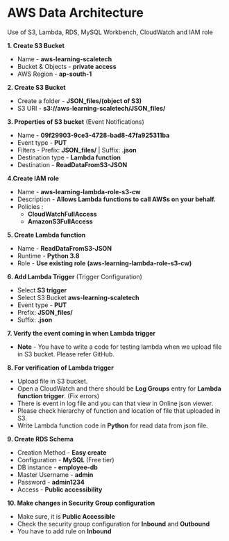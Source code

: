 
# AWS Data Architecture

Use of S3, Lambda, RDS, MySQL Workbench, CloudWatch and IAM role

**1. Create S3 Bucket**

- Name - **aws-learning-scaletech**  
- Bucket & Objects - **private access**  
- AWS Region - **ap-south-1**  

**2. Create S3 Bucket**  
- Create a folder - **JSON_files/(object of S3)**  
- S3 URI - **s3://aws-learning-scaletech/JSON_files/**  

**3. Properties of S3 bucket** (Event Notifications)
- Name - **09f29903-9ce3-4728-bad8-47fa925311ba**  
- Event type - **PUT**  
- Filters - Prefix: **JSON_files/** | Suffix: **.json**  
- Destination type - **Lambda function**  
- Destination - **ReadDataFromS3-JSON**

**4.Create IAM role**  
- Name - **aws-learning-lambda-role-s3-cw**  
- Description - **Allows Lambda functions to call AWSs on your behalf.**   
- Policies :  
    - **CloudWatchFullAccess** 
    - **AmazonS3FullAccess**

**5. Create Lambda function**  
- Name - **ReadDataFromS3-JSON**  
- Runtime - **Python 3.8**  
- Role - **Use existing role** **(aws-learning-lambda-role-s3-cw)**

**6. Add Lambda Trigger** (Trigger Configuration)
- Select **S3 trigger**  
- Select S3 Bucket **aws-learning-scaletech**  
- Event type - **PUT**  
- Prefix: **JSON_files/**  
- Suffix: **.json**  

**7. Verify the event coming in when Lambda trigger**  
- **Note** - You have to write a code for testing lambda when we upload file in S3 bucket. Please refer GitHub.  

**8. For verification of Lambda trigger**  
- Upload file in S3 bucket.
- Open a CloudWatch and there should be **Log Groups** entry for **Lambda function trigger**. (Fix errors)
- There is event in log file and you can that view in Online json viewer.
- Please check hierarchy of function and location of file that uploaded in S3.  
- Write Lambda function code in **Python** for read data from json file.  

**9. Create RDS Schema**
- Creation Method - **Easy create**
- Configuration - **MySQL** (Free tier)
- DB instance - **employee-db**
- Master Username - **admin**
- Password - **admin1234**
- Access - **Public accessibility** 

**10. Make changes in Security Group configuration**  
- Make sure, it is **Public Accessible**
- Check the security group configuration for **Inbound** and **Outbound**
- You have to add rule on **Inbound**

